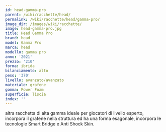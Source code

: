 ```yaml
---
id: head-gamma-pro
parent: /wiki/racchette/head/
permalink: /wiki/racchette/head/gamma-pro/
image_dir: /images/wiki/racchette/
image: head-gamma-pro.jpg
title: Head Gamma Pro
brand: head
model: Gamma Pro
marca: head
modello: gamma pro
anno: '2021'
prezzo: '210'
forma: ibrida
bilanciamento: alto
peso: '370'
livello: avanzato/avanzato
materiale: grafene
gomma: Power Foam
superficie: liscia
index: ''
---
```

altra racchetta di alta gamma ideale per giocatori di livello esperto, incorpora il grafene nella struttura ed ha una forma esagonale, incorpora le tecnologie Smart Bridge e Anti Shock Skin.